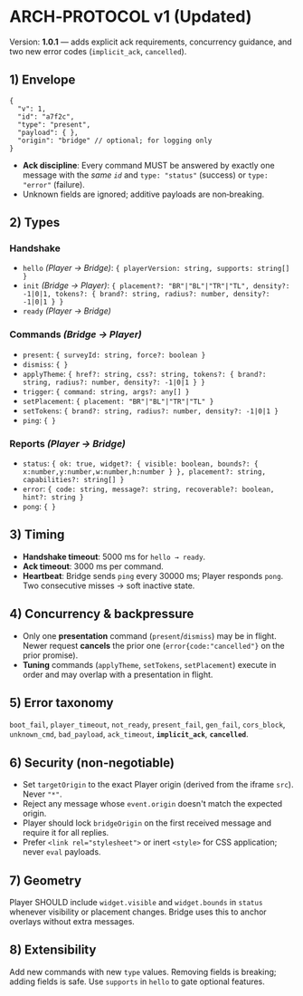 # ARCH‑PROTOCOL v1 (Updated)

Version: **1.0.1** — adds explicit ack requirements, concurrency guidance, and two new error codes (`implicit_ack`, `cancelled`).

## 1) Envelope

```jsonc
{
  "v": 1,
  "id": "a7f2c",
  "type": "present",
  "payload": { },
  "origin": "bridge" // optional; for logging only
}
```

- **Ack discipline**: Every command MUST be answered by exactly one message with the *same `id`* and `type: "status"` (success) or `type: "error"` (failure).
- Unknown fields are ignored; additive payloads are non‑breaking.

## 2) Types

### Handshake
- `hello` *(Player → Bridge)*: `{ playerVersion: string, supports: string[] }`
- `init` *(Bridge → Player)*: `{ placement?: "BR"|"BL"|"TR"|"TL", density?: -1|0|1, tokens?: { brand?: string, radius?: number, density?: -1|0|1 } }`
- `ready` *(Player → Bridge)*

### Commands *(Bridge → Player)*
- `present`: `{ surveyId: string, force?: boolean }`
- `dismiss`: `{ }`
- `applyTheme`: `{ href?: string, css?: string, tokens?: { brand?: string, radius?: number, density?: -1|0|1 } }`
- `trigger`: `{ command: string, args?: any[] }`
- `setPlacement`: `{ placement: "BR"|"BL"|"TR"|"TL" }`
- `setTokens`: `{ brand?: string, radius?: number, density?: -1|0|1 }`
- `ping`: `{ }`

### Reports *(Player → Bridge)*
- `status`: `{ ok: true, widget?: { visible: boolean, bounds?: { x:number,y:number,w:number,h:number } }, placement?: string, capabilities?: string[] }`
- `error`: `{ code: string, message?: string, recoverable?: boolean, hint?: string }`
- `pong`: `{ }`

## 3) Timing

- **Handshake timeout**: 5000 ms for `hello → ready`.
- **Ack timeout**: 3000 ms per command.
- **Heartbeat**: Bridge sends `ping` every 30000 ms; Player responds `pong`. Two consecutive misses → soft inactive state.

## 4) Concurrency & backpressure

- Only one **presentation** command (`present`/`dismiss`) may be in flight. Newer request **cancels** the prior one (`error{code:"cancelled"}` on the prior promise).
- **Tuning** commands (`applyTheme`, `setTokens`, `setPlacement`) execute in order and may overlap with a presentation in flight.

## 5) Error taxonomy

`boot_fail`, `player_timeout`, `not_ready`, `present_fail`, `gen_fail`, `cors_block`, `unknown_cmd`, `bad_payload`, `ack_timeout`, **`implicit_ack`**, **`cancelled`**.

## 6) Security (non‑negotiable)

- Set `targetOrigin` to the exact Player origin (derived from the iframe `src`). Never `"*"`.
- Reject any message whose `event.origin` doesn't match the expected origin.
- Player should lock `bridgeOrigin` on the first received message and require it for all replies.
- Prefer `<link rel="stylesheet">` or inert `<style>` for CSS application; never `eval` payloads.

## 7) Geometry

Player SHOULD include `widget.visible` and `widget.bounds` in `status` whenever visibility or placement changes. Bridge uses this to anchor overlays without extra messages.

## 8) Extensibility

Add new commands with new `type` values. Removing fields is breaking; adding fields is safe. Use `supports` in `hello` to gate optional features.



